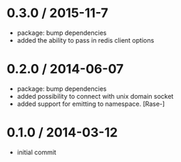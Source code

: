 0.3.0 / 2015-11-7
==================

 * package: bump dependencies
 * added the ability to pass in redis client options

0.2.0 / 2014-06-07
==================

 * package: bump dependencies
 * added possibility to connect with unix domain socket
 * added support for emitting to namespace. [Rase-]

0.1.0 / 2014-03-12
==================

 * initial commit
